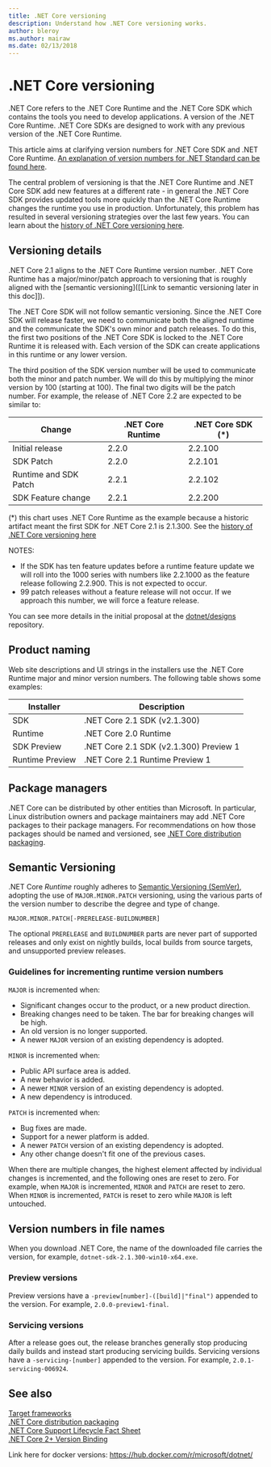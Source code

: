 ```yaml
---
title: .NET Core versioning
description: Understand how .NET Core versioning works.
author: bleroy
ms.author: mairaw
ms.date: 02/13/2018
---
```

# .NET Core versioning

.NET Core refers to the .NET Core Runtime and the .NET Core SDK which contains the tools you need to develop applications. A version of the .NET Core Runtime. .NET Core SDKs are designed to work with any previous version of the .NET Core Runtime.

This article aims at clarifying version numbers for .NET Core SDK and .NET Core Runtime. [An explanation of version numbers for .NET Standard can be found here]().

The central problem of versioning is that the .NET Core Runtime and .NET Core SDK add new features at a different rate - in general the .NET Core SDK provides updated tools more quickly than the .NET Core Runtime changes the runtime you use in production. Unfortunately, this problem has resulted in several versioning strategies over the last few years. You can learn about the [history of .NET Core versioning here]().

## Versioning details

.NET Core 2.1 aligns to the .NET Core Runtime version number. .NET Core Runtime has a major/minor/patch approach to versioning that is roughly aligned with the [semantic versioning]([[Link to semantic versioning later in this doc]]).

The .NET Core SDK will not follow semantic versioning. Since the .NET Core SDK will release faster, we need to communicate both the aligned runtime and the communicate the SDK's own minor and patch releases. To do this, the first two positions of the .NET Core SDK is locked to the .NET Core Runtime it is released with. Each version of the SDK can create applications in this runtime or any lower version.

The third position of the SDK version number will be used to communicate both the minor and patch number. We will do this by multiplying the minor version by 100 (starting at 100). The final two digits will be the patch number. For example, the release of .NET Core 2.2 are expected to be similar to:

| Change                | .NET Core Runtime | .NET Core SDK (*) |
|-----------------------|-------------------|-------------------|
| Initial release       | 2.2.0             | 2.2.100           |
| SDK Patch             | 2.2.0             | 2.2.101           |
| Runtime and SDK Patch | 2.2.1             | 2.2.102           |
| SDK Feature change    | 2.2.1             | 2.2.200           |

(*) this chart uses .NET Core Runtime as the example because a historic artifact meant the first SDK for .NET Core 2.1 is 2.1.300. See the [history of .NET Core versioning here]()

NOTES: 

* If the SDK has ten feature updates before a runtime feature update we will roll into the 1000 series with numbers like 2.2.1000 as the feature release following 2.2.900. This is not expected to occur.
* 99 patch releases without a feature release will not occur. If we approach this number, we will force a feature release.

You can see more details in the initial proposal at the [dotnet/designs](https://github.com/dotnet/designs/pull/29) repository.

## Product naming

Web site descriptions and UI strings in the installers use the .NET Core Runtime major and minor version numbers. The following table shows some examples:

| Installer       | Description                            |
|-----------------|----------------------------------------|
| SDK             | .NET Core 2.1 SDK (v2.1.300)           |
| Runtime         | .NET Core 2.0 Runtime                  |
| SDK Preview     | .NET Core 2.1 SDK (v2.1.300) Preview 1 |
| Runtime Preview | .NET Core 2.1 Runtime Preview 1        |

## Package managers

.NET Core can be distributed by other entities than Microsoft. In particular, Linux distribution owners and package maintainers may add .NET Core packages to their package managers. For recommendations on how those packages should be named and versioned, see [.NET Core distribution packaging](../build/distribution-packaging.md).

## Semantic Versioning

.NET Core *Runtime* roughly adheres to [Semantic Versioning (SemVer)](http://semver.org/), adopting the use of `MAJOR.MINOR.PATCH` versioning, using the various parts of the version number to describe the degree and type of change.

```
MAJOR.MINOR.PATCH[-PRERELEASE-BUILDNUMBER]
```

The optional `PRERELEASE` and `BUILDNUMBER` parts are never part of supported releases and only exist on nightly builds, local builds from source targets, and unsupported preview releases.

### Guidelines for incrementing runtime version numbers

`MAJOR` is incremented when:

- Significant changes occur to the product, or a new product direction.
- Breaking changes need to be taken. The bar for breaking changes will be high.
- An old version is no longer supported.
- A newer `MAJOR` version of an existing dependency is adopted.

`MINOR` is incremented when:

- Public API surface area is added.
- A new behavior is added.
- A newer `MINOR` version of an existing dependency is adopted.
- A new dependency is introduced.

`PATCH` is incremented when:

- Bug fixes are made.
- Support for a newer platform is added.
- A newer `PATCH` version of an existing dependency is adopted.
- Any other change doesn't fit one of the previous cases.

When there are multiple changes, the highest element affected by individual changes is incremented, and the following ones are reset to zero. For example, when `MAJOR` is incremented, `MINOR` and `PATCH` are reset to zero. When `MINOR` is incremented, `PATCH` is reset to zero while `MAJOR` is left untouched.

## Version numbers in file names

When you download .NET Core, the name of the downloaded file carries the version, for example, `dotnet-sdk-2.1.300-win10-x64.exe`.

### Preview versions

Preview versions have a `-preview[number]-([build]|"final")` appended to the version. For example, `2.0.0-preview1-final`.

### Servicing versions

After a release goes out, the release branches generally stop producing daily builds and instead start producing servicing builds. Servicing versions have a `-servicing-[number]` appended to the version. For example, `2.0.1-servicing-006924`.

## See also

[Target frameworks](../../standard/frameworks.md)  
[.NET Core distribution packaging](../build/distribution-packaging.md)  
[.NET Core Support Lifecycle Fact Sheet](https://www.microsoft.com/net/core/support)  
[.NET Core 2+ Version Binding](https://github.com/dotnet/designs/issues/3)  

Link here for docker versions: https://hub.docker.com/r/microsoft/dotnet/


